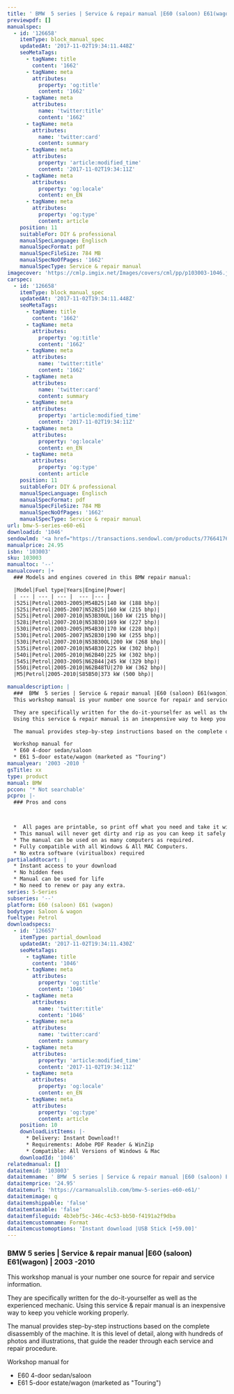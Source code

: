 ```yaml
---
title: ' BMW  5 series | Service & repair manual |E60 (saloon) E61(wagon) | 2003 -2010 '
previewpdf: []
manualspec:
  - id: '126658'
    itemType: block_manual_spec
    updatedAt: '2017-11-02T19:34:11.448Z'
    seoMetaTags:
      - tagName: title
        content: '1662'
      - tagName: meta
        attributes:
          property: 'og:title'
          content: '1662'
      - tagName: meta
        attributes:
          name: 'twitter:title'
          content: '1662'
      - tagName: meta
        attributes:
          name: 'twitter:card'
          content: summary
      - tagName: meta
        attributes:
          property: 'article:modified_time'
          content: '2017-11-02T19:34:11Z'
      - tagName: meta
        attributes:
          property: 'og:locale'
          content: en_EN
      - tagName: meta
        attributes:
          property: 'og:type'
          content: article
    position: 11
    suitableFor: DIY & professional
    manualSpecLanguage: Englisch
    manualSpecFormat: pdf
    manualSpecFileSize: 784 MB
    manualSpecNoOfPages: '1662'
    manualSpecType: Service & repair manual
imagecover: 'https://cmlp.imgix.net/Images/covers/cml/pp/p103003-1046.jpg'
carspec:
  - id: '126658'
    itemType: block_manual_spec
    updatedAt: '2017-11-02T19:34:11.448Z'
    seoMetaTags:
      - tagName: title
        content: '1662'
      - tagName: meta
        attributes:
          property: 'og:title'
          content: '1662'
      - tagName: meta
        attributes:
          name: 'twitter:title'
          content: '1662'
      - tagName: meta
        attributes:
          name: 'twitter:card'
          content: summary
      - tagName: meta
        attributes:
          property: 'article:modified_time'
          content: '2017-11-02T19:34:11Z'
      - tagName: meta
        attributes:
          property: 'og:locale'
          content: en_EN
      - tagName: meta
        attributes:
          property: 'og:type'
          content: article
    position: 11
    suitableFor: DIY & professional
    manualSpecLanguage: Englisch
    manualSpecFormat: pdf
    manualSpecFileSize: 784 MB
    manualSpecNoOfPages: '1662'
    manualSpecType: Service & repair manual
url: bmw-5-series-e60-e61
downloadid: '1046'
sendowlmd: '<a href="https://transactions.sendowl.com/products/77664176/D450171E/add_to_cart" rel="nofollow"><img src="https://transactions.sendowl.com/assets/external/add-to-cart.png" /></a><script type="text/javascript" src="https://transactions.sendowl.com/assets/sendowl.js" ></script>'
manualprice: 24.95
isbn: '103003'
sku: 103003
manualtoc: '--'
manualcover: |+
  ### Models and engines covered in this BMW repair manual:

  |Model|Fuel type|Years|Engine|Power|
  | --- | --- | --- |  --- |--- |
  |525i|Petrol|2003-2005|M54B25|140 kW (188 bhp)|
  |525i|Petrol|2005-2007|N52B25|160 kW (215 bhp)|
  |525i|Petrol|2007-2010|N53B30UL|160 kW (215 bhp)|
  |528i|Petrol|2007-2010|N53B30|169 kW (227 bhp)|
  |530i|Petrol|2003-2005|M54B30|170 kW (228 bhp)|
  |530i|Petrol|2005-2007|N52B30|190 kW (255 bhp)|
  |530i|Petrol|2007-2010|N53B30OL|200 kW (268 bhp)|
  |535i|Petrol|2007-2010|N54B30|225 kW (302 bhp)|
  |540i|Petrol|2005-2010|N62B40|225 kW (302 bhp)|
  |545i|Petrol|2003-2005|N62B44|245 kW (329 bhp)|
  |550i|Petrol|2005-2010|N62B48TÜ|270 kW (362 bhp)|
  |M5|Petrol|2005-2010|S85B50|373 kW (500 bhp)|

manualdescription: |
  ###  BMW  5 series | Service & repair manual |E60 (saloon) E61(wagon) | 2003 -2010 
  This workshop manual is your number one source for repair and service information. 

  They are specifically written for the do-it-yourselfer as well as the experienced mechanic. 
  Using this service & repair manual is an inexpensive way to keep you vehicle working properly. 

  The manual provides step-by-step instructions based on the complete disassembly of the machine. It is this level of detail, along with hundreds of photos and illustrations, that guide the reader through each service and repair procedure. 

  Workshop manual for
  * E60 4-door sedan/saloon 
  * E61 5-door estate/wagon (marketed as "Touring")
manualyear: '2003 -2010 '
gsTitle: xx
type: product
manual: BMW
pccon: '* Not searchable'
pcpro: |-
  ### Pros and cons



  *  All pages are printable, so print off what you need and take it with you into the garage or workshop
  * This manual will never get dirty and rip as you can keep it safely on your PC and print the pages you need in matter of seconds.
  * The manual can be used on as many computers as required.
  * Fully compatible with all Windows & All MAC Computers.
  * No extra software (viritualbox) required
partialaddtocart: |
  * Instant access to your download
  * No hidden fees
  * Manual can be used for life
  * No need to renew or pay any extra.
series: 5-Series
subseries: '--'
platform: E60 (saloon) E61 (wagon)
bodytype: Saloon & wagon
fueltype: Petrol
downloadspecs:
  - id: '126657'
    itemType: partial_download
    updatedAt: '2017-11-02T19:34:11.430Z'
    seoMetaTags:
      - tagName: title
        content: '1046'
      - tagName: meta
        attributes:
          property: 'og:title'
          content: '1046'
      - tagName: meta
        attributes:
          name: 'twitter:title'
          content: '1046'
      - tagName: meta
        attributes:
          name: 'twitter:card'
          content: summary
      - tagName: meta
        attributes:
          property: 'article:modified_time'
          content: '2017-11-02T19:34:11Z'
      - tagName: meta
        attributes:
          property: 'og:locale'
          content: en_EN
      - tagName: meta
        attributes:
          property: 'og:type'
          content: article
    position: 10
    downloadListItems: |-
      * Delivery: Instant Download!! 
      * Requirements: Adobe PDF Reader & WinZip 
      * Compatible: All Versions of Windows & Mac 
    downloadId: '1046'
relatedmanual: []
dataitemid: '103003'
dataitemname: ' BMW  5 series | Service & repair manual |E60 (saloon) E61(wagon) | 2003 -2010 '
dataitemprice: '24.95'
dataitemurl: 'https://carmanualslib.com/bmw-5-series-e60-e61/'
dataitemimage: q
dataitemshippable: 'false'
dataitemtaxable: 'false'
dataitemfileguid: 4b3ebf5c-346c-4c53-bb50-f4191a2f9dba
dataitemcustomname: Format
dataitemcustomoptions: 'Instant download |USB Stick [+59.00]'
---
```


###  BMW  5 series | Service & repair manual |E60 (saloon) E61(wagon) | 2003 -2010 
This workshop manual is your number one source for repair and service information. 

They are specifically written for the do-it-yourselfer as well as the experienced mechanic. 
Using this service & repair manual is an inexpensive way to keep you vehicle working properly. 

The manual provides step-by-step instructions based on the complete disassembly of the machine. It is this level of detail, along with hundreds of photos and illustrations, that guide the reader through each service and repair procedure. 

Workshop manual for
* E60 4-door sedan/saloon 
* E61 5-door estate/wagon (marketed as "Touring")
